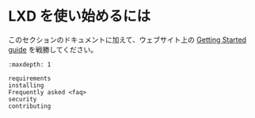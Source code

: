 # LXD を使い始めるには <!-- Getting started -->

このセクションのドキュメントに加えて、ウェブサイト上の [Getting Started guide](https://linuxcontainers.org/lxd/getting-started-cli/) を戦勝してください。
<!--
In addition to the documentation in this section, see the [Getting Started guide](https://linuxcontainers.org/lxd/getting-started-cli/) on the website.
-->

```{toctree}
:maxdepth: 1

requirements
installing
Frequently asked <faq>
security
contributing
```
